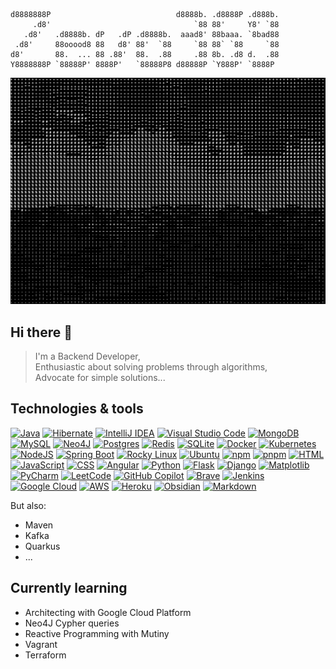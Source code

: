 ```
d8888888P                            d8888b. .d8888P .d888b. 
     .d8'                                `88 88'     Y8' `88 
   .d8'   .d8888b. dP   .dP .d8888b.  aaad8' 88baaa. `8bad88 
 .d8'     88ooood8 88   d8' 88'  `88     `88 88` `88     `88 
d8'       88.  ... 88 .88'  88.  .88     .88 8b. .d8 d.  .88 
Y8888888P `88888P' 8888P'   `88888P8 d88888P `Y888P' `8888P  
```
![](ascii-animation2.gif)

## Hi there 👋


> I'm a Backend Developer,</br>
> Enthusiastic about solving problems through algorithms,</br>
> Advocate for simple solutions...

## Technologies & tools

[![Java](https://img.shields.io/badge/Java-%23ED8B00.svg?logo=openjdk&logoColor=white)](#)
[![Hibernate](https://img.shields.io/badge/Hibernate-59666C?logo=hibernate&logoColor=fff)](#)
[![IntelliJ IDEA](https://img.shields.io/badge/IntelliJIDEA-000000.svg?logo=intellij-idea&logoColor=white)](#)
[![Visual Studio Code](https://custom-icon-badges.demolab.com/badge/Visual%20Studio%20Code-0078d7.svg?logo=vsc&logoColor=white)](#)
[![MongoDB](https://img.shields.io/badge/MongoDB-%234ea94b.svg?logo=mongodb&logoColor=white)](#)
[![MySQL](https://img.shields.io/badge/MySQL-4479A1?logo=mysql&logoColor=fff)](#)
[![Neo4J](https://img.shields.io/badge/Neo4j-008CC1?logo=neo4j&logoColor=white)](#)
[![Postgres](https://img.shields.io/badge/Postgres-%23316192.svg?logo=postgresql&logoColor=white)](#)
[![Redis](https://img.shields.io/badge/Redis-%23DD0031.svg?logo=redis&logoColor=white)](#)
[![SQLite](https://img.shields.io/badge/SQLite-%2307405e.svg?logo=sqlite&logoColor=white)](#)
[![Docker](https://img.shields.io/badge/Docker-2496ED?logo=docker&logoColor=fff)](#)
[![Kubernetes](https://img.shields.io/badge/Kubernetes-326CE5?logo=kubernetes&logoColor=fff)](#)
[![NodeJS](https://img.shields.io/badge/Node.js-6DA55F?logo=node.js&logoColor=white)](#)
[![Spring Boot](https://img.shields.io/badge/Spring%20Boot-6DB33F?logo=springboot&logoColor=fff)](#)
[![Rocky Linux](https://img.shields.io/badge/Rocky%20Linux-10B981?logo=rockylinux&logoColor=fff)](#)
[![Ubuntu](https://img.shields.io/badge/Ubuntu-E95420?logo=ubuntu&logoColor=white)](#)
[![npm](https://img.shields.io/badge/npm-CB3837?logo=npm&logoColor=fff)](#)
[![pnpm](https://img.shields.io/badge/pnpm-F69220?logo=pnpm&logoColor=fff)](#)
[![HTML](https://img.shields.io/badge/HTML-%23E34F26.svg?logo=html5&logoColor=white)](#)
[![JavaScript](https://img.shields.io/badge/JavaScript-F7DF1E?logo=javascript&logoColor=000)](#)
[![CSS](https://img.shields.io/badge/CSS-1572B6?logo=css3&logoColor=fff)](#)
[![Angular](https://img.shields.io/badge/Angular-%23DD0031.svg?logo=angular&logoColor=white)](#)
[![Python](https://img.shields.io/badge/Python-3776AB?logo=python&logoColor=fff)](#)
[![Flask](https://img.shields.io/badge/Flask-000?logo=flask&logoColor=fff)](#)
[![Django](https://img.shields.io/badge/Django-%23092E20.svg?logo=django&logoColor=white)](#)
[![Matplotlib](https://custom-icon-badges.demolab.com/badge/Matplotlib-71D291?logo=matplotlib&logoColor=fff)](#)
[![PyCharm](https://img.shields.io/badge/PyCharm-000?logo=pycharm&logoColor=fff)](#)
[![LeetCode](https://img.shields.io/badge/LeetCode-000000?logo=LeetCode&logoColor=#d16c06)](#)
[![GitHub Copilot](https://img.shields.io/badge/GitHub%20Copilot-000?logo=githubcopilot&logoColor=fff)](#)
[![Brave](https://img.shields.io/badge/Brave-FB542B?logo=Brave&logoColor=white)](#)
[![Jenkins](https://img.shields.io/badge/Jenkins-D24939?logo=jenkins&logoColor=white)](#)
[![Google Cloud](https://img.shields.io/badge/Google%20Cloud-%234285F4.svg?logo=google-cloud&logoColor=white)](#)
[![AWS](https://img.shields.io/badge/AWS-%23FF9900.svg?logo=amazon-web-services&logoColor=white)](#)
[![Heroku](https://img.shields.io/badge/Heroku-430098?logo=heroku&logoColor=fffe)](#)
[![Obsidian](https://img.shields.io/badge/Obsidian-%23483699.svg?&logo=obsidian&logoColor=white)](#)
[![Markdown](https://img.shields.io/badge/Markdown-%23000000.svg?logo=markdown&logoColor=white)](#)

But also:
* Maven
* Kafka
* Quarkus
* ...

## Currently learning
- Architecting with Google Cloud Platform
- Neo4J Cypher queries
- Reactive Programming with Mutiny
- Vagrant
- Terraform


<!--
**zeva369/zeva369** is a ✨ _special_ ✨ repository because its `README.md` (this file) appears on your GitHub profile.

Here are some ideas to get you started:

- 🔭 I’m currently working on ...
- 🌱 I’m currently learning ...
- 👯 I’m looking to collaborate on ...
- 🤔 I’m looking for help with ...
- 💬 Ask me about ...
- 📫 How to reach me: ...
- 😄 Pronouns: ...
- ⚡ Fun fact: ...
-->
